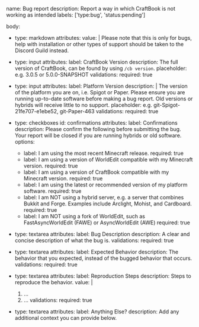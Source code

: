 name: Bug report
description: Report a way in which CraftBook is not working as intended
labels: ['type:bug', 'status:pending']

body:
- type: markdown
  attributes:
  value: |
  Please note that this is only for bugs, help with installation or other types of support should
  be taken to the Discord Guild instead.

- type: input
  attributes:
  label: CraftBook Version
  description: The full version of CraftBook, can be found by using `/cb version`.
  placeholder: e.g. 3.0.5 or 5.0.0-SNAPSHOT
  validations:
  required: true

- type: input
  attributes:
  label: Platform Version
  description: |
  The version of the platform you are on, i.e. Spigot or Paper.
  Please ensure you are running up-to-date software before making a bug report.
  Old versions or hybrids will receive little to no support.
  placeholder: e.g. git-Spigot-21fe707-e1ebe52, git-Paper-463
  validations:
  required: true

- type: checkboxes
  id: confirmations
  attributes:
  label: Confirmations
  description: Please confirm the following before submitting the bug. Your report will be closed if you are running hybrids or old software.
  options:
  - label: I am using the most recent Minecraft release.
  required: true
  - label: I am using a version of WorldEdit compatible with my Minecraft version.
  required: true
  - label: I am using a version of CraftBook compatible with my Minecraft version.
    required: true
  - label: I am using the latest or recommended version of my platform software.
  required: true
  - label: I am NOT using a hybrid server, e.g. a server that combines Bukkit and Forge. Examples include Arclight, Mohist, and Cardboard.
  required: true
  - label: I am NOT using a fork of WorldEdit, such as FastAsyncWorldEdit (FAWE) or AsyncWorldEdit (AWE)
  required: true

- type: textarea
  attributes:
  label: Bug Description
  description: A clear and concise description of what the bug is.
  validations:
  required: true

- type: textarea
  attributes:
  label: Expected Behavior
  description: The behavior that you expected, instead of the bugged behavior that occurs.
  validations:
  required: true

- type: textarea
  attributes:
  label: Reproduction Steps
  description: Steps to reproduce the behavior.
  value: |
  1. ...
  2. ...
  validations:
  required: true

- type: textarea
  attributes:
  label: Anything Else?
  description: Add any additional context you can provide below.